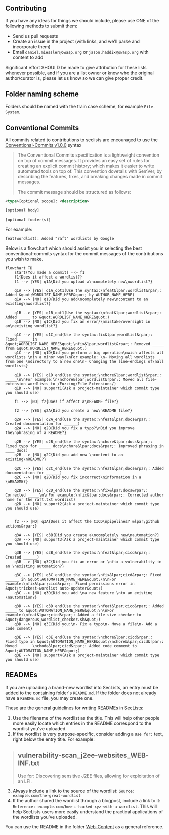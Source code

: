 ## Contributing

If you have any ideas for things we should include, please use ONE of the following methods to submit them:

* Send us pull requests
* Create an issue in the project (with links, and we'll parse and incorporate them)
* Email `daniel.miessler@owasp.org` or `jason.haddix@owasp.org` with content to add

Significant effort SHOULD be made to give attribution for these lists whenever possible, and if you are a list owner or know who the original author/curator is, please let us know so we can give proper credit.

## Folder naming scheme

Folders should be named with the train case scheme, for example `File-System`.

## Conventional Commits

All commits related to contributions to seclists are encouraged to use the [Conventional-Commits v1.0.0](https://www.conventionalcommits.org/en/v1.0.0/) syntax

> The Conventional Commits specification is a lightweight convention on top of commit messages. It provides an easy set of rules for creating an explicit commit history; which makes it easier to write automated tools on top of. This convention dovetails with SemVer, by describing the features, fixes, and breaking changes made in commit messages.
>
> The commit message should be structured as follows:
```xml
<type>[optional scope]: <description>

[optional body]

[optional footer(s)]
```

For example:
```
feat(wordlist): Added "raft" wordlists by Google
```

Below is a flowchart which should assist you in selecting the best conventional-commits syntax for the commit messages of the contributions you wish to make.

```mermaid
flowchart TD
	start(You made a commit) --> f1
	f1{Does it affect a wordlist?}
	f1 --> |YES| q1A{Did you upload a\ncompletely new\nwordlist?}

	q1A --> |YES| q1A_opt1(Use the syntax:\nfeat&lpar;wordlist&rpar;: Added &quot;WORDLIST_NAME_HERE&quot; by AUTHOR_NAME_HERE)
	q1A --> |NO| q1B{Did you add\ncompletely new\ncontent to an existing\nwordlist?}
	
	q1B --> |YES| q1B_opt1(Use the syntax:\nfeat&lpar;wordlist&rpar;: Added _____ to &quot;WORDLIST_NAME_HERE&quot;)
	q1B --> |NO| q1C{Did you fix an error/\nmistake/oversight in an\nexisting wordlist?}
	
	q1C --> |YES| q1C_end(Use the syntax:fix&lpar;wordlist&rpar;: Fixed _____ in &quot;WORDLIST_NAME_HERE&quot;\nfix&lpar;wordlist&rpar;: Removed _____ from &quot;WORDLIST_NAME_HERE&quot;)
	q1C --> |NO| q1D{Did you perform a big operation\nwich affects all wordlists \nin a minor way?\nFor example: \n- Moving all wordlists from one \ndirectory to a new one\n- Changing the line-endings of\nall wordlists}

	q1D --> |YES| q1D_end(Use the syntax:\nchore&lpar;wordlist&rpar;: _____\n\nFor example:\n\nchore&lpar;wordlist&rpar;: Moved all file-extension wordlists to /Fuzzing/File-Extensions/)
	q1D --> |NO| support1(Ask a project-maintainer which commit type you should use)

	f1 --> |NO| f2{Does if affect a\nREADME file?}

	f2 --> |YES| q2A{Did you create a new\nREADME file?}

	q2A --> |YES| q2A_end(Use the syntax:\nfeat&lpar;docs&rpar;: Created documentation for ______)
	q2A --> |NO| q2B{Did you fix a typo?\nDid you improve the\nphrasing of a README?}

	q2B --> |YES| q2B_end(Use the syntax:\nchore&lpar;docs&rpar;: Fixed typo for _____ docs\nchore&lpar;docs&rpar;: Improved phrasing in ____ docs)
	q2B --> |NO| q2C{Did you add new \ncontent to an existing\nREADME?}

	q2C --> |YES| q2C_end(Use the syntax:\nfeat&lpar;docs&rpar;: Added documentation for ______)
	q2C --> |NO| q2D{Did you fix incorrect\ninformation in a \nREADME?}

	q2D --> |YES| q2D_end(Use the syntax:\nfix&lpar;docs&rpar;: Corrected _____\n\nFor example:\nfix&lpar;docs&rpar;: Corrected author name for the raft.txt wordlist)
	q2D --> |NO| support2(Ask a project-maintainer which commit type you should use)


	f2 --> |NO| q3A{Does it affect the CICD\npipelines? &lpar;github actions&rpar;}

	q3A --> |YES| q3B{Did you create a\ncompletely new\nautomation?}
	q3A --> |NO| support3(Ask a project-maintainer which commit type you should use)

	q3B --> |YES| q3B_end(Use the syntax:\nfeat&lpar;cicd&rpar;: Created ______)
	q3B --> |NO| q3C{Did you fix an error or \nfix a vulnerability in an \nexisting automation?}

	q3C --> |YES| q3C_end(Use the syntax:\nfix&lpar;cicd&rpar;: Fixed ______ in &quot;AUTOMATION_NAME_HERE&quot;\n\nFor example:\nfix&lpar;cicd&rpar;: Fixed permissions error in &quot;trickest-wordlist auto-updater&quot;)
	q3C --> |NO| q3D{Did you add \na new feature \nto an existing \nautomation?}

	q3D --> |YES| q3D_end(Use the syntax:\nfeat&lpar;cicd&rpar;: Added _____ to &quot;AUTOMATION_NAME_HERE&quot;\n\nFor example:\nfeat&lpar;cicd&rpar;: Added a file size checker to &quot;dangerous_wordlist_checker.sh&quot;)
	q3D --> |NO| q3E{Did you:\n- Fix a typo\n- Move a file\n- Add a code coment}

	q3E --> |YES| q3E_end(Use the syntax:\nchore&lpar;cicd&rpar;: Fixed typo in &quot;AUTOMATION_NAME_HERE&quot;\nchore&lpar;cicd&rpar;: Moved ______\nchode&lpar;cicd&rpar;: Added code comment to &quot;AUTOMATION_NAME_HERE&quot;)
	q3E --> |NO| support4(Ask a project-maintainer which commit type you should use)
```

## READMEs

If you are uploading a brand-new wordlist into SecLists, an entry must be added to the containing folder's `README.md`. If the folder does not already have a `README.md` file, you may create one.

These are the general guidelines for writing READMEs in SecLists:
1. Use the filename of the wordlist as the title. This will help other people more easily locate which entries in the README correspond to the wordlist you've uploaded.
2. If the wordlist is very purpose-specific, consider adding a `Use for:` text, right below the entry title. For example: 
> ## vulnerability-scan_j2ee-websites_WEB-INF.txt
> Use for: Discovering sensitive J2EE files, allowing for exploitation of an LFI.

3. Always include a link to the source of the wordlist: `Source: example.com/the-great-wordlist`
4. If the author shared the wordlist through a blogpost, include a link to it: `Reference: example.com/how-i-hacked-xyz-with-a-wordlist`. This will help SecLists users more easily understand the practical applications of the wordlists you've uploaded.

You can use the README in the folder [Web-Content](Discovery/Web-Content) as a general reference.
